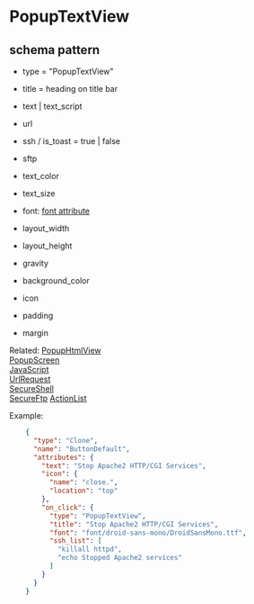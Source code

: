 # PopupTextView
## schema pattern

* type = "PopupTextView"
* title = heading on title bar
* text | text_script
* url
* ssh / is_toast = true | false
* sftp

* text_color
* text_size
* font: [font attribute](./font.md)
* layout_width
* layout_height
* gravity
* background_color
* icon
* padding 
* margin

Related:
[PopupHtmlView](PopupHtmlView.md)  
[PopupScreen](PopupScreen.md)  
[JavaScript](JavaScript.md)  
[UrlRequest](UrlRequest.md)  
[SecureShell](SecureShell.md)  
[SecureFtp](SecureFtp.md) 
[ActionList](ActionList.md)  


Example:
```json
    {
      "type": "Clone",
      "name": "ButtonDefault",
      "attributes": {
        "text": "Stop Apache2 HTTP/CGI Services",
        "icon": {
          "name": "close.",
          "location": "top"
        },
        "on_click": {
          "type": "PopupTextView",
          "title": "Stop Apache2 HTTP/CGI Services",
          "font": "font/droid-sans-mono/DroidSansMono.ttf",
          "ssh_list": [
            "killall httpd",
            "echo Stopped Apache2 services"
          ]
        }
      }
    }
```

